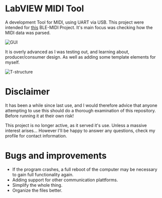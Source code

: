 # LabVIEW MIDI Tool
A development Tool for MIDI, using UART via USB. This project were intended for [this](https://github.com/BLE-MIDI/NCS-MIDI) BLE-MIDI Project. It's main focus was checking how the MIDI data was parsed.

![GUI](https://github.com/Solidedge/LabVIEWMIDITool/blob/main/Images/gui.png?raw=true)

It is overly advanced as I was testing out, and learning about, producer/consumer design. As well as adding some template elements for myself.

![T-structure](https://github.com/Solidedge/LabVIEWMIDITool/blob/main/Images/tstructure.png?raw=true)


# Disclaimer
It has been a while since last use, and I would therefore advice that anyone attempting to use this should do a thorough examination of this repository. Before running it at their own risk!

This project is no longer active, as it served it's use. Unless a massive interest arises... However I'll be happy to answer any questions, check my profile for contact information.

# Bugs and improvements
- If the program crashes, a full reboot of the computer may be necessary to gain full functionality again.
- Adding support for other communication plattforms.
- Simplify the whole thing.
- Organize the files better.
